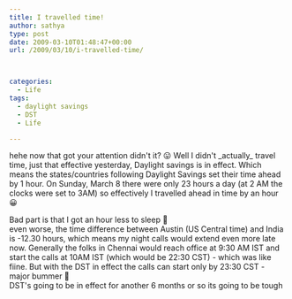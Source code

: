 ```yaml
---
title: I travelled time!
author: sathya
type: post
date: 2009-03-10T01:48:47+00:00
url: /2009/03/10/i-travelled-time/



categories:
  - Life
tags:
  - daylight savings
  - DST
  - Life

---
```

hehe now that got your attention didn't it? 😛 Well I didn't \_actually\_ travel time, just that effective yesterday, Daylight savings is in effect. Which means the states/countries following Daylight Savings set their time ahead by 1 hour. On Sunday, March 8 there were only 23 hours a day (at 2 AM the clocks were set to 3AM) so effectively I travelled ahead in time by an hour 😀

<!--more-->

Bad part is that I got an hour less to sleep 🙁  
even worse, the time difference between Austin (US Central time) and India is -12.30 hours, which means my night calls would extend even more late now. Generally the folks in Chennai would reach office at 9:30 AM IST and start the calls at 10AM IST (which would be 22:30 CST) - which was like fiine. But with the DST in effect the calls can start only by 23:30 CST - major bummer 🙁  
DST's going to be in effect for another 6 months or so its going to be tough
